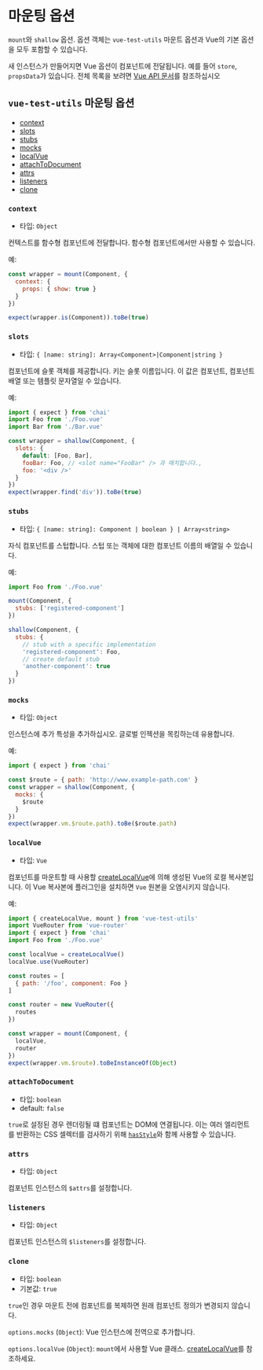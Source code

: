 # 마운팅 옵션

`mount`와 `shallow` 옵션. 옵션 객체는 `vue-test-utils` 마운트 옵션과 Vue의 기본 옵션을 모두 포함할 수 있습니다.

새 인스턴스가 만들어지면 Vue 옵션이 컴포넌트에 전달됩니다. 예를 들어 `store`, `propsData`가 있습니다. 전체 목록을 보려면 [Vue API 문서](https://vuejs.org/v2/api/)를 참조하십시오

## `vue-test-utils` 마운팅 옵션

- [context](#context)
- [slots](#slots)
- [stubs](#stubs)
- [mocks](#mocks)
- [localVue](#localvue)
- [attachToDocument](#attachtodocument)
- [attrs](#attrs)
- [listeners](#listeners)
- [clone](#clone)

### `context`

- 타입: `Object`

컨텍스트를 함수형 컴포넌트에 전달합니다. 함수형 컴포넌트에서만 사용할 수 있습니다.

예:

```js
const wrapper = mount(Component, {
  context: {
    props: { show: true }
  }
})

expect(wrapper.is(Component)).toBe(true)
```

### `slots`

- 타입: `{ [name: string]: Array<Component>|Component|string }`

컴포넌트에 슬롯 객체를 제공합니다. 키는 슬롯 이름입니다. 이 값은 컴포넌트, 컴포넌트 배열 또는 템플릿 문자열일 수 있습니다.

예:

```js
import { expect } from 'chai'
import Foo from './Foo.vue'
import Bar from './Bar.vue'

const wrapper = shallow(Component, {
  slots: {
    default: [Foo, Bar],
    fooBar: Foo, // <slot name="FooBar" /> 과 매치합니다.,
    foo: '<div />'
  }
})
expect(wrapper.find('div')).toBe(true)
```

### `stubs`

- 타입: `{ [name: string]: Component | boolean } | Array<string>`

자식 컴포넌트를 스텁합니다. 스텁 또는 객체에 대한 컴포넌트 이름의 배열일 수 있습니다.

예:

```js
import Foo from './Foo.vue'

mount(Component, {
  stubs: ['registered-component']
})

shallow(Component, {
  stubs: {
    // stub with a specific implementation
    'registered-component': Foo,
    // create default stub
    'another-component': true
  }
})
```

### `mocks`

- 타입: `Object`

인스턴스에 추가 특성을 추가하십시오. 글로벌 인젝션을 목킹하는데 유용합니다.

예:

```js
import { expect } from 'chai'

const $route = { path: 'http://www.example-path.com' }
const wrapper = shallow(Component, {
  mocks: {
    $route
  }
})
expect(wrapper.vm.$route.path).toBe($route.path)
```

### `localVue`

- 타입: `Vue`

컴포넌트를 마운트할 때 사용할 [createLocalVue](./createLocalVue.md)에 의해 생성된 Vue의 로컬 복사본입니다. 이 Vue 복사본에 플러그인을 설치하면 `Vue` 원본을 오염시키지 않습니다.

예:

```js
import { createLocalVue, mount } from 'vue-test-utils'
import VueRouter from 'vue-router'
import { expect } from 'chai'
import Foo from './Foo.vue'

const localVue = createLocalVue()
localVue.use(VueRouter)

const routes = [
  { path: '/foo', component: Foo }
]

const router = new VueRouter({
  routes
})

const wrapper = mount(Component, {
  localVue,
  router
})
expect(wrapper.vm.$route).toBeInstanceOf(Object)
```

### `attachToDocument`

- 타입: `boolean`
- default: `false`

`true`로 설정된 경우 렌더링될 떄 컴포넌트는 DOM에 연결됩니다. 이는 여러 엘리먼트를 반환하는 CSS 셀렉터를 검사하기 위해 [`hasStyle`](wrapper/hasStyle.md)와 함께 사용할 수 있습니다.

### `attrs`

- 타입: `Object`

컴포넌트 인스턴스의 `$attrs`를 설정합니다.

### `listeners`

- 타입: `Object`

컴포넌트 인스턴스의 `$listeners`를 설정합니다.

### `clone`

- 타입: `boolean`
- 기본값: `true`

`true`인 경우 마운트 전에 컴포넌트를 복제하면 원래 컴포넌트 정의가 변경되지 않습니다.

`options.mocks` (`Object`): Vue 인스턴스에 전역으로 추가합니다.

`options.localVue` (`Object`): `mount`에서 사용할 Vue 클래스. [createLocalVue](createLocalVue.md)를 참조하세요.
